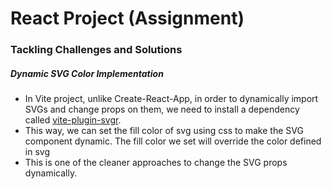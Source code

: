 # React Project (Assignment)

### Tackling Challenges and Solutions

##### Dynamic SVG Color Implementation

- In Vite project, unlike Create-React-App, in order to dynamically import SVGs and change props on them, we need to install a dependency called [vite-plugin-svgr](https://github.com/pd4d10/vite-plugin-svgr).
- This way, we can set the fill color of svg using css to make the SVG component dynamic. The fill color we set will override the color defined in svg
- This is one of the cleaner approaches to change the SVG props dynamically.
